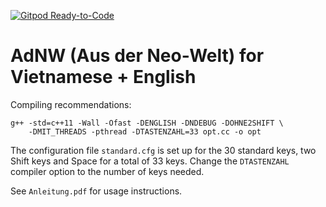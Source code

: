 [![Gitpod Ready-to-Code](https://img.shields.io/badge/Gitpod-Ready--to--Code-blue?logo=gitpod)](https://gitpod.io/#https://github.com/Desdaemon/vn_keyboard_opt) 

# AdNW (Aus der Neo-Welt) for Vietnamese + English

Compiling recommendations:
```
g++ -std=c++11 -Wall -Ofast -DENGLISH -DNDEBUG -DOHNE2SHIFT \
    -DMIT_THREADS -pthread -DTASTENZAHL=33 opt.cc -o opt
```
The configuration file `standard.cfg` is set up for the 30 standard keys, two Shift keys and Space for a total of 33 keys.
Change the `DTASTENZAHL` compiler option to the number of keys needed.

See `Anleitung.pdf` for usage instructions.
